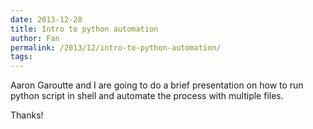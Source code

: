 ```yaml
---
date: 2013-12-28
title: Intro to python automation
author: Fan
permalink: /2013/12/intro-to-python-automation/
tags:
---
```

Aaron Garoutte and I are going to do a brief presentation on how to run python script in shell and automate the process with multiple files.

Thanks!

